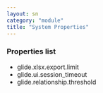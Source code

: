 ```yaml
---
layout: sn
category: "module"
title: "System Properties"
---
```


<h3>Properties list</h3>

<ul>
  <li>glide.xlsx.export.limit</li>
  <li>glide.ui.session_timeout</li>
  <li>glide.relationship.threshold</li>
</ul>
